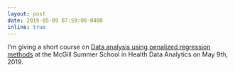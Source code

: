 ```yaml
---
layout: post
date: 2019-05-09 07:59:00-0400
inline: true
---
```


I'm giving a short course on [Data analysis using penalized regression methods](http://ism.uqam.ca/health-analytics//en/program.html) at the McGill Summer School in Health Data Analytics on May 9th, 2019. 